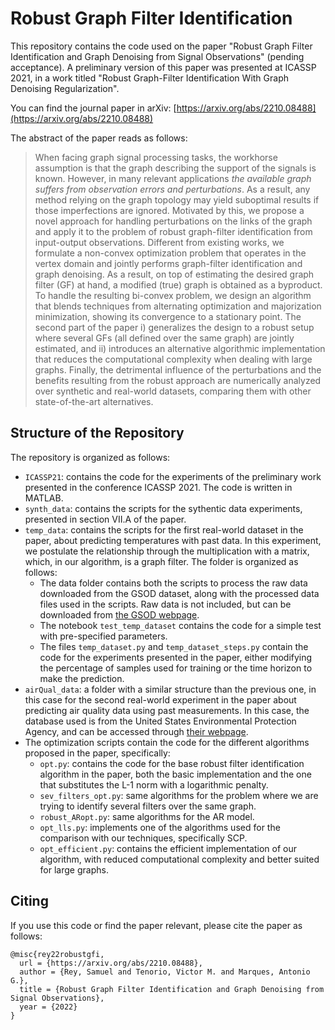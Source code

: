 # Robust Graph Filter Identification

This repository contains the code used on the paper "Robust Graph Filter Identification and Graph Denoising from Signal Observations" (pending acceptance). A preliminary version of this paper was presented at ICASSP 2021, in a work titled "Robust Graph-Filter Identification With Graph Denoising Regularization".

You can find the journal paper in arXiv: [https://arxiv.org/abs/2210.08488](https://arxiv.org/abs/2210.08488)

The abstract of the paper reads as follows:

> When facing graph signal processing tasks, the workhorse assumption is that the graph describing the support of the signals is known. However, in many relevant applications _the available graph suffers from observation errors and perturbations_. As a result, any method relying on the graph topology may yield suboptimal results if those imperfections are ignored. Motivated by this, we propose a novel approach for handling perturbations on the links of the graph and apply it to the problem of robust graph-filter identification from input-output observations. Different from existing works, we formulate a non-convex optimization problem that operates in the vertex domain and jointly performs graph-filter identification and graph denoising. As a result, on top of estimating the desired graph filter (GF) at hand, a modified (true) graph is obtained as a byproduct. To handle the resulting bi-convex problem, we design an algorithm that blends techniques from alternating optimization and majorization minimization, showing its convergence to a stationary point. The second part of the paper i) generalizes the design to a robust setup where several GFs (all defined over the same graph) are jointly estimated, and ii) introduces an alternative algorithmic implementation that reduces the computational complexity when dealing with large graphs. Finally, the detrimental influence of the perturbations and the benefits resulting from the robust approach are numerically analyzed over synthetic and real-world datasets, comparing them with other state-of-the-art alternatives.

## Structure of the Repository

The repository is organized as follows:

* `ICASSP21`: contains the code for the experiments of the preliminary work presented in the conference ICASSP 2021. The code is written in MATLAB.
* `synth_data`: contains the scripts for the sythentic data experiments, presented in section VII.A of the paper.
* `temp_data`: contains the scripts for the first real-world dataset in the paper, about predicting temperatures with past data. In this experiment, we postulate the relationship through the multiplication with a matrix, which, in our algorithm, is a graph filter. The folder is organized as follows:
  * The data folder contains both the scripts to process the raw data downloaded from the GSOD dataset, along with the processed data files used in the scripts. Raw data is not included, but can be downloaded from [the GSOD webpage](https://www.ncei.noaa.gov/data/global-summary-of-the-day/archive/). 
  * The notebook `test_temp_dataset` contains the code for a simple test with pre-specified parameters.
  * The files `temp_dataset.py` and `temp_dataset_steps.py` contain the code for the experiments presented in the paper, either modifying the percentage of samples used for training or the time horizon to make the prediction. 
* `airQual_data`: a folder with a similar structure than the previous one, in this case for the second real-world experiment in the paper about predicting air quality data using past measurements. In this case, the database used is from the United States Environmental Protection Agency, and can be accessed through [their webpage](https://www.epa.gov/outdoor-air-quality-data).
* The optimization scripts contain the code for the different algorithms proposed in the paper, specifically:
  * `opt.py`: contains the code for the base robust filter identification algorithm in the paper, both the basic implementation and the one that substitutes the L-1 norm with a logarithmic penalty.
  * `sev_filters_opt.py`: same algorithms for the problem where we are trying to identify several filters over the same graph. 
  * `robust_ARopt.py`: same algorithms for the AR model. 
  * `opt_lls.py`: implements one of the algorithms used for the comparison with our techniques, specifically SCP.
  * `opt_efficient.py`: contains the efficient implementation of our algorithm, with reduced computational complexity and better suited for large graphs.

## Citing

If you use this code or find the paper relevant, please cite the paper as follows:
```
@misc{rey22robustgfi,
  url = {https://arxiv.org/abs/2210.08488},
  author = {Rey, Samuel and Tenorio, Victor M. and Marques, Antonio G.},
  title = {Robust Graph Filter Identification and Graph Denoising from Signal Observations},
  year = {2022}
}
```
